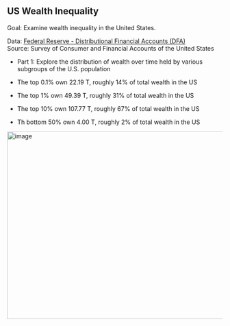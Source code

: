 ## US Wealth Inequality

Goal: Examine wealth inequality in the United States.

Data: [Federal Reserve - Distributional Financial Accounts (DFA)](https://www.federalreserve.gov/releases/z1/dataviz/dfa/) <br>
Source: Survey of Consumer and Financial Accounts of the United States

- Part 1: Explore the distribution of wealth over time held by various subgroups of the U.S. population

- The top 0.1% own 22.19 T, roughly 14% of total wealth in the US
- The top 1% own 49.39 T, roughly 31% of total wealth in the US
- The top 10% own 107.77 T, roughly 67% of total wealth in the US
- Th bottom 50% own 4.00 T, roughly 2% of total wealth in the US 

<img width="1163" height="438" alt="image" src="https://github.com/user-attachments/assets/11cd060d-0c74-4cd3-ba65-91a0f588ab71" />
